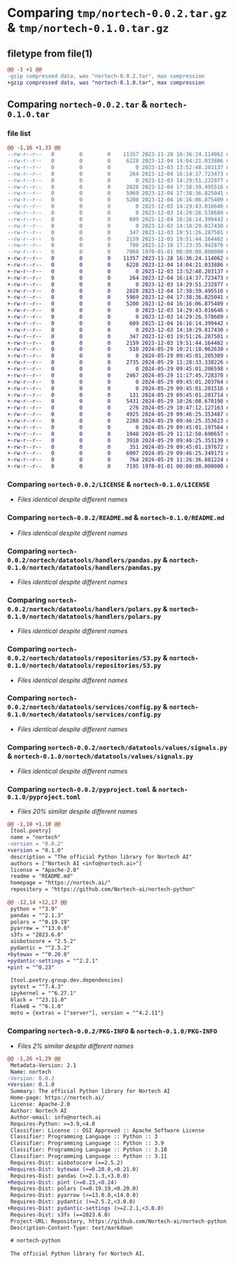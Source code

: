 # Comparing `tmp/nortech-0.0.2.tar.gz` & `tmp/nortech-0.1.0.tar.gz`

## filetype from file(1)

```diff
@@ -1 +1 @@
-gzip compressed data, was "nortech-0.0.2.tar", max compression
+gzip compressed data, was "nortech-0.1.0.tar", max compression
```

## Comparing `nortech-0.0.2.tar` & `nortech-0.1.0.tar`

### file list

```diff
@@ -1,16 +1,33 @@
--rw-r--r--   0        0        0    11357 2023-11-28 16:36:24.114062 nortech-0.0.2/LICENSE
--rw-r--r--   0        0        0     6228 2023-12-04 14:04:21.033886 nortech-0.0.2/README.md
--rw-r--r--   0        0        0        0 2023-12-03 13:52:48.203137 nortech-0.0.2/nortech/__init__.py
--rw-r--r--   0        0        0      264 2023-12-04 16:14:37.723473 nortech-0.0.2/nortech/datatools/__init__.py
--rw-r--r--   0        0        0        0 2023-12-03 14:29:51.232877 nortech-0.0.2/nortech/datatools/handlers/__init__.py
--rw-r--r--   0        0        0     2828 2023-12-04 17:38:39.495516 nortech-0.0.2/nortech/datatools/handlers/pandas.py
--rw-r--r--   0        0        0     5969 2023-12-04 17:38:36.825041 nortech-0.0.2/nortech/datatools/handlers/polars.py
--rw-r--r--   0        0        0     5200 2023-12-04 16:16:06.875409 nortech-0.0.2/nortech/datatools/repositories/S3.py
--rw-r--r--   0        0        0        0 2023-12-03 14:29:43.016646 nortech-0.0.2/nortech/datatools/repositories/__init__.py
--rw-r--r--   0        0        0        0 2023-12-03 14:29:26.578689 nortech-0.0.2/nortech/datatools/services/__init__.py
--rw-r--r--   0        0        0      609 2023-12-04 16:16:14.399442 nortech-0.0.2/nortech/datatools/services/config.py
--rw-r--r--   0        0        0        0 2023-12-03 14:10:29.817430 nortech-0.0.2/nortech/datatools/values/__init__.py
--rw-r--r--   0        0        0      347 2023-12-03 19:51:26.287501 nortech-0.0.2/nortech/datatools/values/errors.py
--rw-r--r--   0        0        0     2159 2023-12-03 19:51:44.164402 nortech-0.0.2/nortech/datatools/values/signals.py
--rw-r--r--   0        0        0      700 2023-12-18 17:23:35.942876 nortech-0.0.2/pyproject.toml
--rw-r--r--   0        0        0     7068 1970-01-01 00:00:00.000000 nortech-0.0.2/PKG-INFO
+-rw-r--r--   0        0        0    11357 2023-11-28 16:36:24.114062 nortech-0.1.0/LICENSE
+-rw-r--r--   0        0        0     6228 2023-12-04 14:04:21.033886 nortech-0.1.0/README.md
+-rw-r--r--   0        0        0        0 2023-12-03 13:52:48.203137 nortech-0.1.0/nortech/__init__.py
+-rw-r--r--   0        0        0      264 2023-12-04 16:14:37.723473 nortech-0.1.0/nortech/datatools/__init__.py
+-rw-r--r--   0        0        0        0 2023-12-03 14:29:51.232877 nortech-0.1.0/nortech/datatools/handlers/__init__.py
+-rw-r--r--   0        0        0     2828 2023-12-04 17:38:39.495516 nortech-0.1.0/nortech/datatools/handlers/pandas.py
+-rw-r--r--   0        0        0     5969 2023-12-04 17:38:36.825041 nortech-0.1.0/nortech/datatools/handlers/polars.py
+-rw-r--r--   0        0        0     5200 2023-12-04 16:16:06.875409 nortech-0.1.0/nortech/datatools/repositories/S3.py
+-rw-r--r--   0        0        0        0 2023-12-03 14:29:43.016646 nortech-0.1.0/nortech/datatools/repositories/__init__.py
+-rw-r--r--   0        0        0        0 2023-12-03 14:29:26.578689 nortech-0.1.0/nortech/datatools/services/__init__.py
+-rw-r--r--   0        0        0      609 2023-12-04 16:16:14.399442 nortech-0.1.0/nortech/datatools/services/config.py
+-rw-r--r--   0        0        0        0 2023-12-03 14:10:29.817430 nortech-0.1.0/nortech/datatools/values/__init__.py
+-rw-r--r--   0        0        0      347 2023-12-03 19:51:26.287501 nortech-0.1.0/nortech/datatools/values/errors.py
+-rw-r--r--   0        0        0     2159 2023-12-03 19:51:44.164402 nortech-0.1.0/nortech/datatools/values/signals.py
+-rw-r--r--   0        0        0      510 2024-05-29 10:21:18.962630 nortech-0.1.0/nortech/derivers/__init__.py
+-rw-r--r--   0        0        0        0 2024-05-29 09:45:01.205309 nortech-0.1.0/nortech/derivers/gateways/__init__.py
+-rw-r--r--   0        0        0     2735 2024-05-29 11:28:33.338226 nortech-0.1.0/nortech/derivers/gateways/customer_api.py
+-rw-r--r--   0        0        0        0 2024-05-29 09:45:01.206598 nortech-0.1.0/nortech/derivers/handlers/__init__.py
+-rw-r--r--   0        0        0     2467 2024-05-29 11:17:45.728370 nortech-0.1.0/nortech/derivers/handlers/deriver.py
+-rw-r--r--   0        0        0        0 2024-05-29 09:45:01.203764 nortech-0.1.0/nortech/derivers/repositories/__init__.py
+-rw-r--r--   0        0        0        0 2024-05-29 09:45:01.201516 nortech-0.1.0/nortech/derivers/services/__init__.py
+-rw-r--r--   0        0        0      131 2024-05-29 09:45:01.201714 nortech-0.1.0/nortech/derivers/services/logger.py
+-rw-r--r--   0        0        0     5431 2024-05-29 10:26:08.670198 nortech-0.1.0/nortech/derivers/services/operators.py
+-rw-r--r--   0        0        0      276 2024-05-29 10:47:12.127163 nortech-0.1.0/nortech/derivers/services/physical_units.py
+-rw-r--r--   0        0        0     4925 2024-05-29 09:46:25.353487 nortech-0.1.0/nortech/derivers/services/schema.py
+-rw-r--r--   0        0        0     2288 2024-05-29 09:46:25.353623 nortech-0.1.0/nortech/derivers/services/visualize.py
+-rw-r--r--   0        0        0        0 2024-05-29 09:45:01.197564 nortech-0.1.0/nortech/derivers/values/__init__.py
+-rw-r--r--   0        0        0     1948 2024-05-29 11:12:50.690657 nortech-0.1.0/nortech/derivers/values/instance.py
+-rw-r--r--   0        0        0     3918 2024-05-29 09:46:25.353139 nortech-0.1.0/nortech/derivers/values/physical_units.py
+-rw-r--r--   0        0        0      351 2024-05-29 09:45:01.197672 nortech-0.1.0/nortech/derivers/values/physical_units_schema.py
+-rw-r--r--   0        0        0     6007 2024-05-29 09:46:25.349173 nortech-0.1.0/nortech/derivers/values/schema.py
+-rw-r--r--   0        0        0      764 2024-05-29 11:26:36.881224 nortech-0.1.0/pyproject.toml
+-rw-r--r--   0        0        0     7195 1970-01-01 00:00:00.000000 nortech-0.1.0/PKG-INFO
```

### Comparing `nortech-0.0.2/LICENSE` & `nortech-0.1.0/LICENSE`

 * *Files identical despite different names*

### Comparing `nortech-0.0.2/README.md` & `nortech-0.1.0/README.md`

 * *Files identical despite different names*

### Comparing `nortech-0.0.2/nortech/datatools/handlers/pandas.py` & `nortech-0.1.0/nortech/datatools/handlers/pandas.py`

 * *Files identical despite different names*

### Comparing `nortech-0.0.2/nortech/datatools/handlers/polars.py` & `nortech-0.1.0/nortech/datatools/handlers/polars.py`

 * *Files identical despite different names*

### Comparing `nortech-0.0.2/nortech/datatools/repositories/S3.py` & `nortech-0.1.0/nortech/datatools/repositories/S3.py`

 * *Files identical despite different names*

### Comparing `nortech-0.0.2/nortech/datatools/services/config.py` & `nortech-0.1.0/nortech/datatools/services/config.py`

 * *Files identical despite different names*

### Comparing `nortech-0.0.2/nortech/datatools/values/signals.py` & `nortech-0.1.0/nortech/datatools/values/signals.py`

 * *Files identical despite different names*

### Comparing `nortech-0.0.2/pyproject.toml` & `nortech-0.1.0/pyproject.toml`

 * *Files 20% similar despite different names*

```diff
@@ -1,10 +1,10 @@
 [tool.poetry]
 name = "nortech"
-version = "0.0.2"
+version = "0.1.0"
 description = "The official Python library for Nortech AI"
 authors = ["Nortech AI <info@nortech.ai>"]
 license = "Apache-2.0"
 readme = "README.md"
 homepage = "https://nortech.ai/"
 repository = "https://github.com/Nortech-ai/nortech-python"
 
@@ -12,14 +12,17 @@
 python = "^3.9"
 pandas = "^2.1.3"
 polars = "^0.19.19"
 pyarrow = "^13.0.0"
 s3fs = "2023.6.0"
 aiobotocore = "2.5.2"
 pydantic = "^2.5.2"
+bytewax = "^0.20.0"
+pydantic-settings = "^2.2.1"
+pint = "^0.23"
 
 [tool.poetry.group.dev.dependencies]
 pytest = "^7.4.3"
 ipykernel = "^6.27.1"
 black = "^23.11.0"
 flake8 = "^6.1.0"
 moto = {extras = ["server"], version = "^4.2.11"}
```

### Comparing `nortech-0.0.2/PKG-INFO` & `nortech-0.1.0/PKG-INFO`

 * *Files 2% similar despite different names*

```diff
@@ -1,26 +1,29 @@
 Metadata-Version: 2.1
 Name: nortech
-Version: 0.0.2
+Version: 0.1.0
 Summary: The official Python library for Nortech AI
 Home-page: https://nortech.ai/
 License: Apache-2.0
 Author: Nortech AI
 Author-email: info@nortech.ai
 Requires-Python: >=3.9,<4.0
 Classifier: License :: OSI Approved :: Apache Software License
 Classifier: Programming Language :: Python :: 3
 Classifier: Programming Language :: Python :: 3.9
 Classifier: Programming Language :: Python :: 3.10
 Classifier: Programming Language :: Python :: 3.11
 Requires-Dist: aiobotocore (==2.5.2)
+Requires-Dist: bytewax (>=0.20.0,<0.21.0)
 Requires-Dist: pandas (>=2.1.3,<3.0.0)
+Requires-Dist: pint (>=0.23,<0.24)
 Requires-Dist: polars (>=0.19.19,<0.20.0)
 Requires-Dist: pyarrow (>=13.0.0,<14.0.0)
 Requires-Dist: pydantic (>=2.5.2,<3.0.0)
+Requires-Dist: pydantic-settings (>=2.2.1,<3.0.0)
 Requires-Dist: s3fs (==2023.6.0)
 Project-URL: Repository, https://github.com/Nortech-ai/nortech-python
 Description-Content-Type: text/markdown
 
 # nortech-python
 
 The official Python library for Nortech AI.
```

